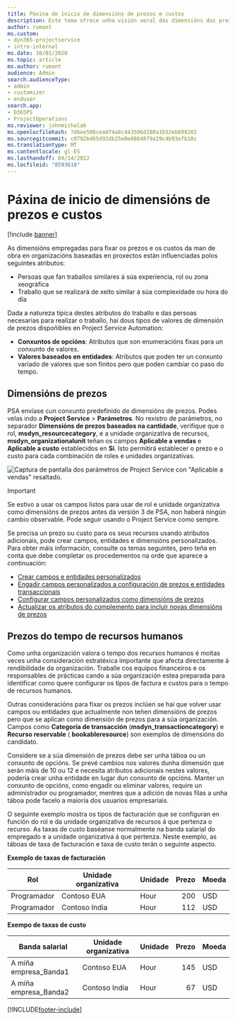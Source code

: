 ```yaml
---
title: Páxina de inicio de dimensións de prezos e custos
description: Este tema ofrece unha visión xeral das dimensións dos prezos.
author: rumant
ms.custom:
- dyn365-projectservice
- intro-internal
ms.date: 10/01/2020
ms.topic: article
ms.author: rumant
audience: Admin
search.audienceType:
- admin
- customizer
- enduser
search.app:
- D365PS
- ProjectOperations
ms.reviewer: johnmichalak
ms.openlocfilehash: 7dbee508cea074a8c443506d280a1b52eb698202
ms.sourcegitcommit: c0792bd65d92db25e0e8864879a19c4b93efb10c
ms.translationtype: MT
ms.contentlocale: gl-ES
ms.lasthandoff: 04/14/2022
ms.locfileid: "8593610"
---
```

# <a name="pricing-and-costing-dimensions-home-page"></a>Páxina de inicio de dimensións de prezos e custos

[!include [banner](../includes/psa-now-project-operations.md)]

As dimensións empregadas para fixar os prezos e os custos da man de obra en organizacións baseadas en proxectos están influenciadas polos seguintes atributos:

- Persoas que fan traballos similares á súa experiencia, rol ou zona xeográfica
- Traballo que se realizará de xeito similar á súa complexidade ou hora do día

Dada a natureza típica destes atributos do traballo e das persoas necesarias para realizar o traballo, hai dous tipos de valores de dimensión de prezos dispoñibles en Project Service Automation: 

- **Conxuntos de opcións**: Atributos que son enumeracións fixas para un conxunto de valores.
- **Valores baseados en entidades**: Atributos que poden ter un conxunto variado de valores que son finitos pero que poden cambiar co paso do tempo.

## <a name="pricing-dimensions"></a>Dimensións de prezos

PSA envíase cun conxunto predefinido de dimensións de prezos. Podes velas indo a **Project Service** > **Parámetros**. No rexistro de parámetros, no separador **Dimensións de prezos baseados na cantidade**, verifique que o rol, **msdyn_resourcecategory**, e a unidade organizativa de recursos, **msdyn_organizationalunit** teñan os campos **Aplicable a vendas** e **Aplicable a custo** establecidos en **Si**. Isto permitirá establecer o prezo e o custo para cada combinación de roles e unidades organizativas.

![Captura de pantalla dos parámetros de Project Service con "Aplicable a vendas" resaltado.](media/PS-OOB-parameters.png)

> [!IMPORTANT]
> Se estivo a usar os campos listos para usar de rol e unidade organizativa como dimensións de prezos antes da versión 3 de PSA, non haberá ningún cambio observable. Pode seguir usando o Project Service como sempre. 

Se precisa un prezo ou custo para os seus recursos usando atributos adicionais, pode crear campos, entidades e dimensións personalizados. Para obter máis información, consulte os temas seguintes, pero teña en conta que debe completar os procedementos na orde que aparece a continuación:

- [Crear campos e entidades personalizados](create-custom-fields-entities.md)
- [Engadir campos personalizados a configuración de prezos e entidades transaccionais](field-references.md)
- [Configurar campos personalizados como dimensións de prezos ](set-up-pricing-dimensions.md)
- [Actualizar os atributos do complemento para incluír novas dimensións de prezos](update-plug-in-attributes.md)

## <a name="pricing-human-resource-time"></a>Prezos do tempo de recursos humanos
Como unha organización valora o tempo dos recursos humanos é moitas veces unha consideración estratéxica importante que afecta directamente á rendibilidade da organización. Traballe cos equipos financeiros e os responsables de prácticas cando a súa organización estea preparada para identificar como quere configurar os tipos de factura e custos para o tempo de recursos humanos.

Outras consideracións para fixar os prezos inclúen se hai que volver usar campos ou entidades que actualmente non teñen dimensións de prezos pero que se aplican como dimensión de prezos para a súa organización. Campos como **Categoría de transacción** (**msdyn_transactioncategory**) e **Recurso reservable** ( **bookableresource**) son exemplos de dimensións do candidato. 

Considere se a súa dimensión de prezos debe ser unha táboa ou un conxunto de opcións. Se prevé cambios nos valores dunha dimensión que serán máis de 10 ou 12 e necesita atributos adicionais nestes valores, podería crear unha entidade en lugar dun conxunto de opcións. Manter un conxunto de opcións, como engadir ou eliminar valores, require un administrador ou programador, mentres que a adición de novas filas a unha táboa pode facelo a maioría dos usuarios empresariais.

O seguinte exemplo mostra os tipos de facturación que se configuran en función do rol e da unidade organizativa de recursos á que pertenza o recurso. As taxas de custo baséanse normalmente na banda salarial do empregado e a unidade organizativa á que pertenza. Neste exemplo, as táboas de taxa de facturación e taxa de custo terán o seguinte aspecto.

**Exemplo de taxas de facturación**

| Rol        | Unidade organizativa    |Unidade      |Prezo      |Moeda  |
| ------------|-------------|----------|----------:|----------|
| Programador   | Contoso EUA  |Hour | 200|USD     |
| Programador   | Contoso India |Hour|   112|USD     |


**Exempo de taxas de custo**

| Banda salarial     | Unidade organizativa    |Unidade      |Prezo      |Moeda  |
| ----------------|-------------|----------|----------:|----------|
| A miña empresa_Banda1 | Contoso EUA  |Hour | 145|USD     |
| A miña empresa_Banda2 | Contoso India |Hour|   67|USD     |


[!INCLUDE[footer-include](../includes/footer-banner.md)]
